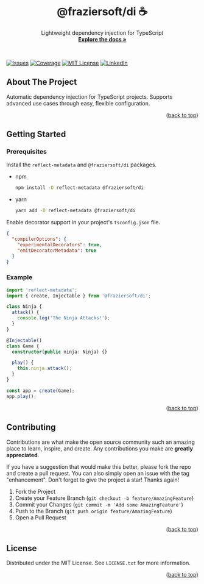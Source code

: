 <a name="readme-top"></a>

<!-- PROJECT LOGO -->
<div align="center">
  <h1 align="center">@fraziersoft/di ☕️</h1>
  <p align="center">
    Lightweight dependency injection for TypeScript
    <br />
    <a href="https://github.com/Frazier-Software/di/blob/main/docs/getting-started.md"><strong>Explore the docs »</strong></a>
  </p>
</div>
<br />

<!-- BADGES -->

[![Issues][issues-shield]][issues-url]
[![Coverage][coverage-shield]][coverage-url]
[![MIT License][license-shield]][license-url]
[![LinkedIn][linkedin-shield]][linkedin-url]

<!-- ABOUT THE PROJECT -->

## About The Project

Automatic dependency injection for TypeScript projects. Supports advanced use cases through
easy, flexible configuration.

<p align="right">(<a href="#readme-top">back to top</a>)</p>

<!-- GETTING STARTED -->

## Getting Started

### Prerequisites

Install the `reflect-metadata` and `@fraziersoft/di` packages.

- npm
  ```sh
  npm install -D reflect-metadata @fraziersoft/di
  ```
- yarn
  ```sh
  yarn add -D reflect-metadata @fraziersoft/di
  ```

Enable decorator support in your project's `tsconfig.json` file.

```json
{
  "compilerOptions": {
    "experimentalDecorators": true,
    "emitDecoratorMetadata": true
  }
}
```

### Example

```ts
import 'reflect-metadata';
import { create, Injectable } from '@fraziersoft/di';

class Ninja {
  attack() {
    console.log('The Ninja Attacks!');
  }
}

@Injectable()
class Game {
  constructor(public ninja: Ninja) {}

  play() {
    this.ninja.attack();
  }
}

const app = create(Game);
app.play();
```

<p align="right">(<a href="#readme-top">back to top</a>)</p>

<!-- CONTRIBUTING -->

## Contributing

Contributions are what make the open source community such an amazing place to learn, inspire,
and create. Any contributions you make are **greatly appreciated**.

If you have a suggestion that would make this better, please fork the repo and create a pull request.
You can also simply open an issue with the tag "enhancement". Don't forget to give the project a star!
Thanks again!

1. Fork the Project
2. Create your Feature Branch (`git checkout -b feature/AmazingFeature`)
3. Commit your Changes (`git commit -m 'Add some AmazingFeature'`)
4. Push to the Branch (`git push origin feature/AmazingFeature`)
5. Open a Pull Request

<p align="right">(<a href="#readme-top">back to top</a>)</p>

<!-- LICENSE -->

## License

Distributed under the MIT License. See `LICENSE.txt` for more information.

<p align="right">(<a href="#readme-top">back to top</a>)</p>

<!-- MARKDOWN LINKS & IMAGES -->

[issues-shield]: https://img.shields.io/github/issues/Frazier-Software/di.svg?style=for-the-badge
[issues-url]: https://github.com/Frazier-Software/di/issues
[coverage-shield]: https://img.shields.io/badge/Test_Coverage-100%25-44CC11?style=for-the-badge
[coverage-url]: /test/
[license-shield]: https://img.shields.io/github/license/Frazier-Software/di.svg?color=44CC11&style=for-the-badge
[license-url]: https://github.com/Frazier-Software/di/blob/master/LICENSE.txt
[linkedin-shield]: https://img.shields.io/badge/-LinkedIn-black.svg?style=for-the-badge&logo=linkedin&colorB=555
[linkedin-url]: https://linkedin.com/in/chrisfrazier0
